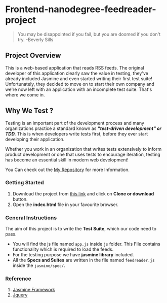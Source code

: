 # Frontend-nanodegree-feedreader-project
> You may be disappointed if you fail, but you are doomed if you don't try.
> -Beverly Sills
## Project Overview

This is a web-based application that reads RSS feeds. The original developer of this application clearly saw the value in testing, they've already included Jasmine and even started writing their first test suite! Unfortunately, they decided to move on to start their own company and we're now left with an application with an incomplete test suite. That's where we come in.

## Why We Test ?
Testing is an important part of the development process and many organizations practice a standard known as **_"test-driven development" or TDD._** This is when developers write tests first, before they ever start developing their application.

Whether you work in an organization that writes tests extensively to inform product development or one that uses tests to encourage iteration, testing has become an essential skill in modern web development!

You Can check out the [My Repository](https://github.com/jkc1996/udacity-feedreader-master) for more Information.

### Getting Started
1. Download the project from [this link](https://github.com/jkc1996/udacity-feedreader-master) and click on **Clone or download** button.
2. Open the **index.html** file in your favourite browser.

### General Instructions
The aim of this project is to write the **Test Suite**, which our code need to pass.
* You will find the js file named `app.js` inside `js` folder. This File contains functionality which is required to load the feeds.
* For the testing purpose we have **jasmine library** included.
* All the **Specs and Suites** are written in the file named `feedreader.js` inside the `jasmine/spec/`.

### Reference
1. [Jasmine Framework](https://jasmine.github.io/2.1/introduction)
2. [Jquery](https://jquery.com/)

